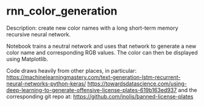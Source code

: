 # rnn_color_generation
Description: create new color names with a long short-term memory recursive neural network.

Notebook trains a neutral network and uses that network to generate a new color name and corresponding RGB values.  The color can then be displayed using Matplotlib.

Code draws heavily from other places, in particular:
https://machinelearningmastery.com/text-generation-lstm-recurrent-neural-networks-python-keras/
https://towardsdatascience.com/using-deep-learning-to-generate-offensive-license-plates-619b163ed937 and the corresponding git repo at: https://github.com/jnolis/banned-license-plates


